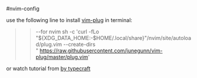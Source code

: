 #nvim-config

use the following line to install [vim-plug](https://github.com/junegunn/vim-plug?tab=readme-ov-file) in terminal:

>> --for nvim
>>  sh -c 'curl -fLo "${XDG_DATA_HOME:-$HOME/.local/share}"/nvim/site/autoload/plug.vim --create-dirs \
"     https://raw.githubusercontent.com/junegunn/vim-plug/master/plug.vim'

or watch tutorial from
[by typecraft](https://www.youtube.com/playlist?list=PLsz00TDipIffreIaUNk64KxTIkQaGguqn)
